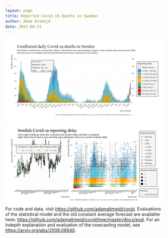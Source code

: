 ```yaml
---
layout: page
title: Reported Covid-19 deaths in Sweden
author: Adam Altmejd
date: 2022-08-21
---
```


![Graph of Swedish Covid-19 deaths with reporting delay.](deaths_lag_sweden_2022-08-21.png "Swedish Covid-19 deaths.")
![Graph of Swedish Covid-19 reporting delay in daily deaths.](lag_trend_sweden_2022-08-21.png "Trend in Swedish Covid-19 mortality reporting delay.")
For code and data, visit <https://github.com/adamaltmejd/covid>.
Evaluations of the statistical model and the old constant average forecast are available here: <https://github.com/adamaltmejd/covid/tree/master/docs/eval>.
For an indepth explanation and evaluation of the nowcasting model, see <https://arxiv.org/abs/2006.06840>.
